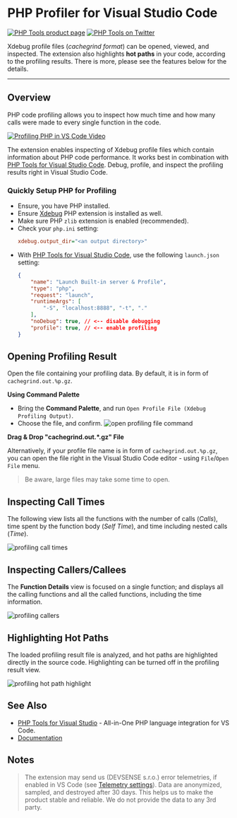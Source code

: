 # PHP Profiler for Visual Studio Code

[![PHP Tools product page](https://img.shields.io/badge/%F0%9F%8C%8E-Home%20page-blue.svg)](https://www.devsense.com) 
[![PHP Tools on Twitter](https://badgen.net/badge/@php4vs/twitter/blue?icon=twitter)](https://twitter.com/php4vs) 

Xdebug profile files (_cachegrind format_) can be opened, viewed, and inspected. The extension also highlights **hot paths** in your code, according to the profiling results. There is more, please see the features below for the details.

---

## Overview

PHP code profiling allows you to inspect how much time and how many calls were made to every single function in the code.

[![Profiling PHP in VS Code Video](https://img.shields.io/badge/Watch%20Profiling%20on%20YouTube-red.svg?logo=youtube)](https://www.youtube.com/watch?v=VQB6pdDhGWs) 

The extension enables inspecting of Xdebug profile files which contain information about PHP code performance. It works best in combination with [PHP Tools for Visual Studio Code](https://marketplace.visualstudio.com/items?itemName=DEVSENSE.phptools-vscode). Debug, profile, and inspect the profiling results right in Visual Studio Code.

### Quickly Setup PHP for Profiling

- Ensure, you have PHP installed.
- Ensure [Xdebug](https://xdebug.org/docs/install) PHP extension is installed as well.
- Make sure PHP `zlib` extension is enabled (recommended).
- Check your `php.ini` setting:
    ```ini
    xdebug.output_dir="<an output directory>"
    ```
- With [PHP Tools for Visual Studio Code](https://marketplace.visualstudio.com/items?itemName=DEVSENSE.phptools-vscode), use the following `launch.json` setting:
    ```json
    {
        "name": "Launch Built-in server & Profile",
        "type": "php",
        "request": "launch",
        "runtimeArgs": [
            "-S", "localhost:8888", "-t", "."
        ],
        "noDebug": true, // <-- disable debugging
        "profile": true, // <-- enable profiling
    }
    ```

## Opening Profiling Result

Open the file containing your profiling data. By default, it is in form of `cachegrind.out.%p.gz`.

**Using Command Palette**

- Bring the **Command Palette**, and run `Open Profile File (Xdebug Profiling Output)`.
- Choose the file, and confirm.
  ![open profiling file command](https://raw.githubusercontent.com/DEVSENSE/phptools-docs/master/docs/vscode/imgs/profiler-open-command.png)

**Drag & Drop "cachegrind.out.*.gz" File**

Alternatively, if your profile file name is in form of `cachegrind.out.%p.gz`, you can open the file right in the Visual Studio Code editor - using `File`/`Open File` menu.

> Be aware, large files may take some time to open.

## Inspecting Call Times

The following view lists all the functions with the number of calls (_Calls_), time spent by the function body (_Self Time_), and time including nested calls (_Time_).

![profiling call times](https://raw.githubusercontent.com/DEVSENSE/phptools-docs/master/docs/vscode/imgs/profile-calltimes.png)

## Inspecting Callers/Callees

The **Function Details** view is focused on a single function; and displays all the calling functions and all the called functions, including the time information.

![profiling callers](https://raw.githubusercontent.com/DEVSENSE/phptools-docs/master/docs/vscode/imgs/profile-details.png)

## Highlighting Hot Paths

The loaded profiling result file is analyzed, and hot paths are highlighted directly in the source code. Highlighting can be turned off in the profiling result view.

![profiling hot path highlight](https://raw.githubusercontent.com/DEVSENSE/phptools-docs/master/docs/vscode/imgs/profile-highlight.png)

## See Also

- [PHP Tools for Visual Studio](https://marketplace.visualstudio.com/items?itemName=DEVSENSE.phptools-vscode) - All-in-One PHP language integration for VS Code.
- [Documentation](https://docs.devsense.com/vscode)


## Notes

> The extension may send us (DEVSENSE s.r.o.) error telemetries, if enabled in VS Code (see [Telemetry settings](https://code.visualstudio.com/docs/getstarted/telemetry)). Data are anonymized, sampled, and destroyed after 30 days. This helps us to make the product stable and reliable. We do not provide the data to any 3rd party.
